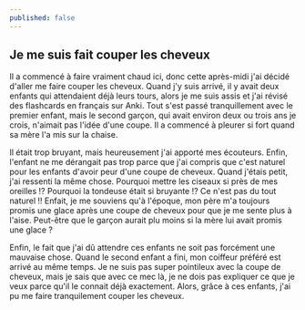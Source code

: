 ```yaml
---
published: false
---
```

## Je me suis fait couper les cheveux

Il a commencé à faire vraiment chaud ici, donc cette après-midi j'ai décidé d'aller me faire couper les cheveux. Quand j'y suis arrivé, il y avait deux enfants qui attendaient déjà leurs tours, alors je me suis assis et j'ai révisé des flashcards en français sur Anki. Tout s'est passé tranquillement avec le premier enfant, mais le second garçon, qui avait environ deux ou trois ans je crois, n'aimait pas l'idée d'une coupe. Il a commencé à pleurer si fort quand sa mère l'a mis sur la chaise. 

Il était trop bruyant, mais heureusement j'ai apporté mes écouteurs. Enfin, l'enfant ne me dérangait pas trop parce que j'ai compris que c'est naturel pour les enfants d'avoir peur d'une coupe de cheveux. Quand j'étais petit, j'ai ressenti la même chose. Pourquoi mettre les ciseaux si près de mes oreilles !? Pourquoi la tondeuse était si bruyante !? Ce n'est pas du tout naturel !! Enfait, je me souviens qu'à l'époque, mon père m'a toujours promis une glace après une coupe de cheveux pour que je me sente plus à l'aise. Peut-être que le garçon aurait plu moins si la mère lui avait promis une glace ? 

Enfin, le fait que j'ai dû attendre ces enfants ne soit pas forcément une mauvaise chose. Quand le second enfant a fini, mon coiffeur préféré est arrivé au même temps. Je ne suis pas super pointileux avec la coupe de cheveux, mais je sais que avec ce mec là, je ne dois pas expliquer ce que je veux parce qu'il le connait déjà exactement. Alors, grâce à ces enfants, j'ai pu me faire tranquilement couper les cheveux.